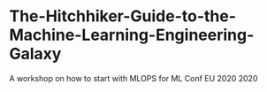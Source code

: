 # The-Hitchhiker-Guide-to-the-Machine-Learning-Engineering-Galaxy
A workshop on how to start with MLOPS for ML Conf EU 2020 2020
